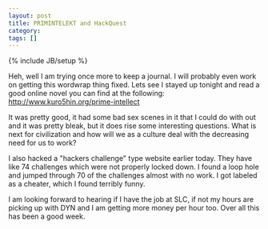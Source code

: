 ```yaml
---
layout: post
title: PRIMINTELEKT and HackQuest
category: 
tags: []
---
```

{% include JB/setup %}

Heh, well I am trying once more to keep a journal.  I will probably even work on getting this wordwrap thing fixed.  Lets see I stayed up tonight and read a good online novel you can find at the following:
<a target="_blank" title="http://www.kuro5hin.org/prime-intellect" href="http://www.kuro5hin.org/prime-intellect"> http://www.kuro5hin.org/prime-intellect</a>

It was pretty good, it had some bad sex scenes in it that I could do with out and it was pretty bleak, but it does rise some interesting questions.  What is next for civilization and how will we as a culture deal with the decreasing need for us to work?

I also hacked a "hackers challenge" type website earlier today.  They have like 74 challenges which were not properly locked down. I found a loop hole and jumped through 70 of the challenges almost with no work.  I got labeled as a cheater, which I found terribly funny.

I am looking forward to hearing if I have the job at SLC, if not my hours are picking up with DYN and I am getting  more money per hour too.  Over all this has been a good week.
